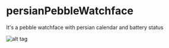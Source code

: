 persianPebbleWatchface
======================

It's a pebble watchface with persian calendar and battery status

![alt tag](https://assets.getpebble.com/api/file/HgdXQW3T4SSODwAmtWyB/convert?cache=true&w=144&h=168&fit=)
